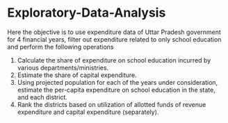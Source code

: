 # Exploratory-Data-Analysis

Here the objective is to use expenditure data of Uttar Pradesh government for 4 financial years, filter out expenditure related to only school education and perform the following operations
  1. Calculate the share of expenditure on school education incurred by various departments/ministries. 
  2. Estimate the share of capital expenditure.
  3. Using projected population for each of the years under consideration, estimate the per-capita expenditure on school education in the state, and each district. 
  4. Rank the districts based on utilization of allotted funds of revenue expenditure and capital expenditure (separately). 
